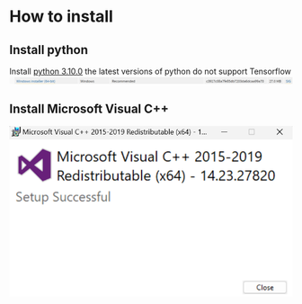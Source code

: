 # How to install
## Install python
Install [python 3.10.0](https://www.python.org/downloads/release/python-3100/) the latest versions of python do not support Tensorflow
![](https://github.com/hasanrahman2503/Tennis-Vis/blob/1d6b8093bbbaa1c73738019c18cc408317538ed2/Screenshot%202025-02-06%20170323.png)
## Install Microsoft Visual C++
![](https://github.com/hasanrahman2503/Tennis-Vis/blob/5590be7dcf5b9cdcaaecdd43d3fdd25ceefffca7/MicrosoftVisualC%2B%2B)

